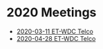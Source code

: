 # 2020 Meetings

* [2020-03-11 ET-WDC Telco](2020-03-11-telco)
* [2020-04-28 ET-WDC Telco](https://github.com/wmo-cop/et-wdc/wiki/ET-WDC-2020-2)

